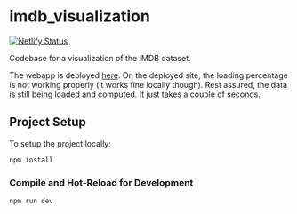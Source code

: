 # imdb_visualization

[![Netlify Status](https://api.netlify.com/api/v1/badges/a64cc692-deb8-41ee-908e-92fb194d8e47/deploy-status)](https://app.netlify.com/sites/imdbviz/deploys)

Codebase for a visualization of the IMDB dataset.

The webapp is deployed [here](https://imdbviz.com/).
On the deployed site, the loading percentage is not working properly (it works fine locally though). Rest assured, the data is still being loaded and computed. It just takes a couple of seconds.

## Project Setup

To setup the project locally:

```sh
npm install
```

### Compile and Hot-Reload for Development

```sh
npm run dev
```
